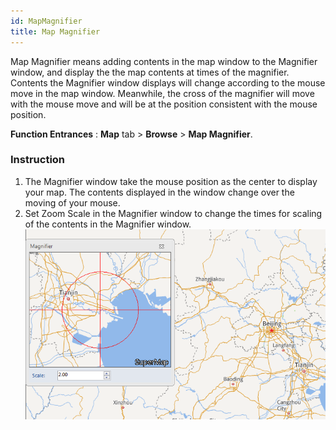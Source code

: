 ```yaml
---
id: MapMagnifier
title: Map Magnifier
---
```

Map Magnifier means adding contents in the map window to the Magnifier window,
and display the the map contents at times of the magnifier. Contents the
Magnifier window displays will change according to the mouse move in the map
window. Meanwhile, the cross of the magnifier will move with the mouse move
and will be at the position consistent with the mouse position.

**Function Entrances** : **Map** tab > **Browse** > **Map Magnifier**.

### Instruction

  1. The Magnifier window take the mouse position as the center to display your map. The contents displayed in the window change over the moving of your mouse.
  2. Set Zoom Scale in the Magnifier window to change the times for scaling of the contents in the Magnifier window.
![](img/MapMagnifier.png)  
